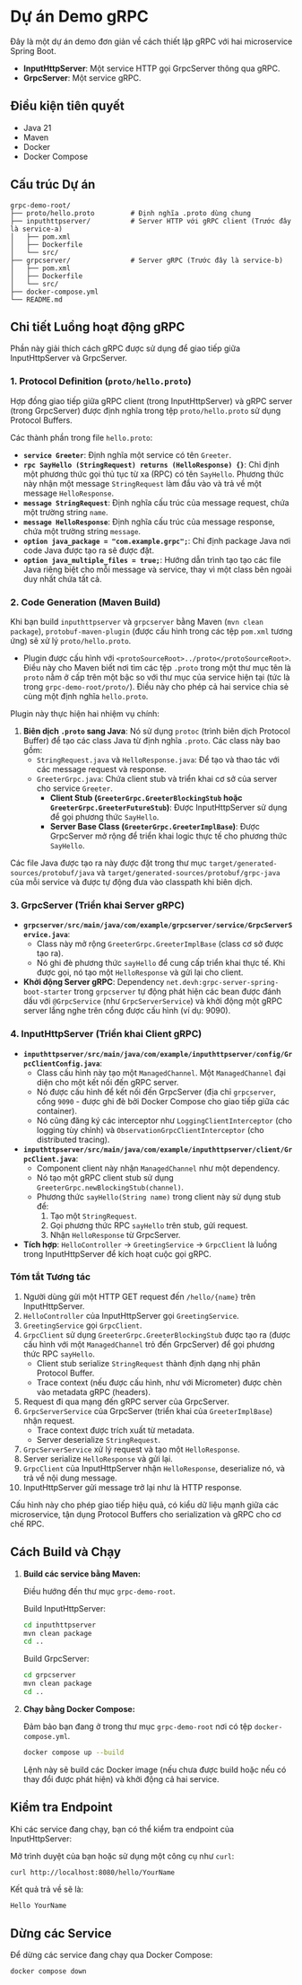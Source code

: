 # Dự án Demo gRPC

Đây là một dự án demo đơn giản về cách thiết lập gRPC với hai microservice Spring Boot.

- **InputHttpServer**: Một service HTTP gọi GrpcServer thông qua gRPC.
- **GrpcServer**: Một service gRPC.

## Điều kiện tiên quyết

- Java 21
- Maven
- Docker
- Docker Compose

## Cấu trúc Dự án

```
grpc-demo-root/
├── proto/hello.proto         # Định nghĩa .proto dùng chung
├── inputhttpserver/          # Server HTTP với gRPC client (Trước đây là service-a)
│   ├── pom.xml
│   ├── Dockerfile
│   └── src/
├── grpcserver/               # Server gRPC (Trước đây là service-b)
│   ├── pom.xml
│   ├── Dockerfile
│   └── src/
├── docker-compose.yml
└── README.md
```

## Chi tiết Luồng hoạt động gRPC

Phần này giải thích cách gRPC được sử dụng để giao tiếp giữa InputHttpServer và GrpcServer.

### 1. Protocol Definition (`proto/hello.proto`)

Hợp đồng giao tiếp giữa gRPC client (trong InputHttpServer) và gRPC server (trong GrpcServer) được định nghĩa trong tệp `proto/hello.proto` sử dụng Protocol Buffers.

Các thành phần trong file `hello.proto`:
- **`service Greeter`**: Định nghĩa một service có tên `Greeter`.
- **`rpc SayHello (StringRequest) returns (HelloResponse) {}`**: Chỉ định một phương thức gọi thủ tục từ xa (RPC) có tên `SayHello`. Phương thức này nhận một message `StringRequest` làm đầu vào và trả về một message `HelloResponse`.
- **`message StringRequest`**: Định nghĩa cấu trúc của message request, chứa một trường string `name`.
- **`message HelloResponse`**: Định nghĩa cấu trúc của message response, chứa một trường string `message`.
- **`option java_package = "com.example.grpc";`**: Chỉ định package Java nơi code Java được tạo ra sẽ được đặt.
- **`option java_multiple_files = true;`**: Hướng dẫn trình tạo tạo các file Java riêng biệt cho mỗi message và service, thay vì một class bên ngoài duy nhất chứa tất cả.

### 2. Code Generation (Maven Build)

Khi bạn build `inputhttpserver` và `grpcserver` bằng Maven (`mvn clean package`), `protobuf-maven-plugin` (được cấu hình trong các tệp `pom.xml` tương ứng) sẽ xử lý `proto/hello.proto`.

- Plugin được cấu hình với `<protoSourceRoot>../proto</protoSourceRoot>`. Điều này cho Maven biết nơi tìm các tệp `.proto` trong một thư mục tên là `proto` nằm ở cấp trên một bậc so với thư mục của service hiện tại (tức là trong `grpc-demo-root/proto/`). Điều này cho phép cả hai service chia sẻ cùng một định nghĩa `hello.proto`.

Plugin này thực hiện hai nhiệm vụ chính:
1.  **Biên dịch `.proto` sang Java**: Nó sử dụng `protoc` (trình biên dịch Protocol Buffer) để tạo các class Java từ định nghĩa `.proto`. Các class này bao gồm:
    *   `StringRequest.java` và `HelloResponse.java`: Để tạo và thao tác với các message request và response.
    *   `GreeterGrpc.java`: Chứa client stub và triển khai cơ sở của server cho service `Greeter`.
        *   **Client Stub (`GreeterGrpc.GreeterBlockingStub` hoặc `GreeterGrpc.GreeterFutureStub`)**: Được InputHttpServer sử dụng để gọi phương thức `SayHello`.
        *   **Server Base Class (`GreeterGrpc.GreeterImplBase`)**: Được GrpcServer mở rộng để triển khai logic thực tế cho phương thức `SayHello`.

Các file Java được tạo ra này được đặt trong thư mục `target/generated-sources/protobuf/java` và `target/generated-sources/protobuf/grpc-java` của mỗi service và được tự động đưa vào classpath khi biên dịch.

### 3. GrpcServer (Triển khai Server gRPC)

-   **`grpcserver/src/main/java/com/example/grpcserver/service/GrpcServerService.java`**:
    *   Class này mở rộng `GreeterGrpc.GreeterImplBase` (class cơ sở được tạo ra).
    *   Nó ghi đè phương thức `sayHello` để cung cấp triển khai thực tế. Khi được gọi, nó tạo một `HelloResponse` và gửi lại cho client.
-   **Khởi động Server gRPC**: Dependency `net.devh:grpc-server-spring-boot-starter` trong `grpcserver` tự động phát hiện các bean được đánh dấu với `@GrpcService` (như `GrpcServerService`) và khởi động một gRPC server lắng nghe trên cổng được cấu hình (ví dụ: 9090).

### 4. InputHttpServer (Triển khai Client gRPC)

-   **`inputhttpserver/src/main/java/com/example/inputhttpserver/config/GrpcClientConfig.java`**:
    *   Class cấu hình này tạo một `ManagedChannel`. Một `ManagedChannel` đại diện cho một kết nối đến gRPC server.
    *   Nó được cấu hình để kết nối đến GrpcServer (địa chỉ `grpcserver`, cổng `9090` - được ghi đè bởi Docker Compose cho giao tiếp giữa các container).
    *   Nó cũng đăng ký các interceptor như `LoggingClientInterceptor` (cho logging tùy chỉnh) và `ObservationGrpcClientInterceptor` (cho distributed tracing).
-   **`inputhttpserver/src/main/java/com/example/inputhttpserver/client/GrpcClient.java`**:
    *   Component client này nhận `ManagedChannel` như một dependency.
    *   Nó tạo một gRPC client stub sử dụng `GreeterGrpc.newBlockingStub(channel)`.
    *   Phương thức `sayHello(String name)` trong client này sử dụng stub để:
        1.  Tạo một `StringRequest`.
        2.  Gọi phương thức RPC `sayHello` trên stub, gửi request.
        3.  Nhận `HelloResponse` từ GrpcServer.
-   **Tích hợp**: `HelloController` -> `GreetingService` -> `GrpcClient` là luồng trong InputHttpServer để kích hoạt cuộc gọi gRPC.

### Tóm tắt Tương tác

1.  Người dùng gửi một HTTP GET request đến `/hello/{name}` trên InputHttpServer.
2.  `HelloController` của InputHttpServer gọi `GreetingService`.
3.  `GreetingService` gọi `GrpcClient`.
4.  `GrpcClient` sử dụng `GreeterGrpc.GreeterBlockingStub` được tạo ra (được cấu hình với một `ManagedChannel` trỏ đến GrpcServer) để gọi phương thức RPC `sayHello`.
    *   Client stub serialize `StringRequest` thành định dạng nhị phân Protocol Buffer.
    *   Trace context (nếu được cấu hình, như với Micrometer) được chèn vào metadata gRPC (headers).
5.  Request đi qua mạng đến gRPC server của GrpcServer.
6.  `GrpcServerService` của GrpcServer (triển khai của `GreeterImplBase`) nhận request.
    *   Trace context được trích xuất từ metadata.
    *   Server deserialize `StringRequest`.
7.  `GrpcServerService` xử lý request và tạo một `HelloResponse`.
8.  Server serialize `HelloResponse` và gửi lại.
9.  `GrpcClient` của InputHttpServer nhận `HelloResponse`, deserialize nó, và trả về nội dung message.
10. InputHttpServer gửi message trở lại như là HTTP response.

Cấu hình này cho phép giao tiếp hiệu quả, có kiểu dữ liệu mạnh giữa các microservice, tận dụng Protocol Buffers cho serialization và gRPC cho cơ chế RPC.

## Cách Build và Chạy

1.  **Build các service bằng Maven:**

    Điều hướng đến thư mục `grpc-demo-root`.

    Build InputHttpServer:
    ```bash
    cd inputhttpserver
    mvn clean package
    cd ..
    ```

    Build GrpcServer:
    ```bash
    cd grpcserver
    mvn clean package
    cd ..
    ```

2.  **Chạy bằng Docker Compose:**

    Đảm bảo bạn đang ở trong thư mục `grpc-demo-root` nơi có tệp `docker-compose.yml`.

    ```bash
    docker compose up --build
    ```

    Lệnh này sẽ build các Docker image (nếu chưa được build hoặc nếu có thay đổi được phát hiện) và khởi động cả hai service.

## Kiểm tra Endpoint

Khi các service đang chạy, bạn có thể kiểm tra endpoint của InputHttpServer:

Mở trình duyệt của bạn hoặc sử dụng một công cụ như `curl`:

```bash
curl http://localhost:8080/hello/YourName
```

Kết quả trả về sẽ là:

```
Hello YourName
```

## Dừng các Service

Để dừng các service đang chạy qua Docker Compose:

```bash
docker compose down
```
